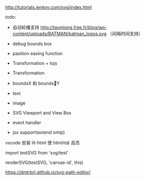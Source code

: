 http://tutorials.jenkov.com/svg/index.html

todo:

* 自动轮播支持 http://tavmjong.free.fr/blog/wp-content/uploads/BATMAN/batman_logos.svg （间隔时间支持）
* debug bounds box
* pasition easing function

* Transformation + tojs
* Transformation 
* boundsX 和 boundsY 
* text
* image
* SVG Viewport and View Box
* event handler
* jsx support(extend omip)

vscode 安装 lit-html 使 html`内容` 高亮


import testSVG from 'svg/test'

renderSVG(testSVG, 'canvas-id', this)


https://dmtrbrl.github.io/svg-path-editor/